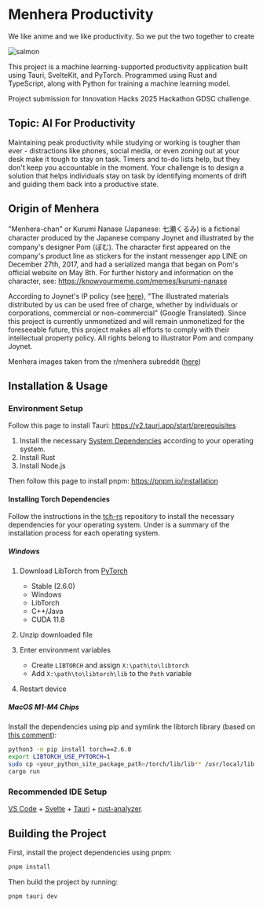 # Menhera Productivity

We like anime and we like productivity. So we put the two together to create

![salmon](https://preview.redd.it/heian-era-sukuna-and-gojo-hitting-the-absolute-cinema-pose-v0-7w0nmpk3klge1.jpeg?width=1125&format=pjpg&auto=webp&s=0ff9981dd9f60c376b46e7c807ae2a8a97cdaec1)

This project is a machine learning-supported productivity application built using Tauri, SvelteKit, and PyTorch. Programmed using Rust and TypeScript, along with Python for training a machine learning model.

Project submission for Innovation Hacks 2025 Hackathon GDSC challenge.

## Topic: AI For Productivity

Maintaining peak productivity while studying or working is tougher than ever - distractions like phones, social media, or even zoning out at your desk make it tough to stay on task. Timers and to-do lists help, but they don't keep you accountable in the moment. Your challenge is to design a solution that helps individuals stay on task by identifying moments of drift and guiding them back into a productive state.

## Origin of Menhera

"Menhera-chan" or Kurumi Nanase (Japanese: 七瀬くるみ) is a fictional character produced by the Japanese company Joynet and illustrated by the company's designer Pom (ぽむ). The character first appeared on the company's product line as stickers for the instant messenger app LINE on December 27th, 2017, and had a serialized manga that began on Pom's official website on May 8th. For further history and information on the character, see: https://knowyourmeme.com/memes/kurumi-nanase

According to Joynet's IP policy (see [here](https://enjoynet.co.jp/ip_policy/)), "The illustrated materials distributed by us can be used free of charge, whether by individuals or corporations, commercial or non-commercial" (Google Translated). Since this project is currently unmonetized and will remain unmonetized for the foreseeable future, this project makes all efforts to comply with their intellectual property policy. All rights belong to illustrator Pom and company Joynet.

Menhera images taken from the r/menhera subreddit ([here](https://www.reddit.com/r/menhera/comments/14w5bq7/leak_menherachan_hub_emote_archives/))

## Installation & Usage

### Environment Setup

Follow this page to install Tauri: https://v2.tauri.app/start/prerequisites

1. Install the necessary [System Dependencies](https://v2.tauri.app/start/prerequisites/#system-dependencies) according to your operating system.
2. Install Rust
3. Install Node.js

Then follow this page to install pnpm: https://pnpm.io/installation

#### Installing Torch Dependencies

Follow the instructions in the [tch-rs](https://github.com/LaurentMazare/tch-rs/tree/main) repository to install the necessary dependencies for your operating system. Under is a summary of the installation process for each operating system.

##### Windows

1. Download LibTorch from [PyTorch](https://pytorch.org/get-started/locally/)

    - Stable (2.6.0)
    - Windows
    - LibTorch
    - C++/Java
    - CUDA 11.8

2. Unzip downloaded file
3. Enter environment variables
    - Create `LIBTORCH` and assign `X:\path\to\libtorch`
    - Add `X:\path\to\libtorch\lib` to the `Path` variable
4. Restart device

##### MacOS M1-M4 Chips

Install the dependencies using pip and symlink the libtorch library (based on [this comment](https://github.com/LaurentMazare/tch-rs/issues/488#issuecomment-1825404820)):

```sh
python3 -m pip install torch==2.6.0
export LIBTORCH_USE_PYTORCH=1
sudo cp <your_python_site_package_path>/torch/lib/lib** /usr/local/lib
cargo run
```

### Recommended IDE Setup

[VS Code](https://code.visualstudio.com/) + [Svelte](https://marketplace.visualstudio.com/items?itemName=svelte.svelte-vscode) + [Tauri](https://marketplace.visualstudio.com/items?itemName=tauri-apps.tauri-vscode) + [rust-analyzer](https://marketplace.visualstudio.com/items?itemName=rust-lang.rust-analyzer).

## Building the Project

First, install the project dependencies using pnpm:

```sh
pnpm install
```

Then build the project by running:

```sh
pnpm tauri dev
```
